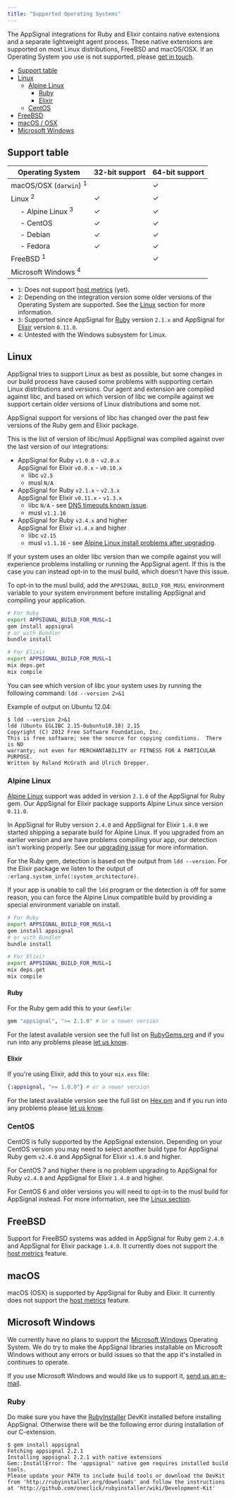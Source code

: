 ```yaml
---
title: "Supported Operating Systems"
---
```


The AppSignal integrations for Ruby and Elixir contains native extensions and a separate lightweight agent process. These native extensions are supported on most Linux distributions, FreeBSD and macOS/OSX. If an Operating System you use is not supported, please [get in touch](mailto:support@appsignal.com).

- [Support table](#support-table)
- [Linux](#linux)
  - [Alpine Linux](#alpine-linux)
      - [Ruby](#alpine-linux-ruby)
      - [Elixir](#alpine-linux-elixir)
  - [CentOS](#centos)
- [FreeBSD](#freebsd)
- [macOS / OSX](#macos)
- [Microsoft Windows](#microsoft-windows)

## Support table

| Operating System                                     | 32-bit support | 64-bit support |
| ---------------------------------------------------- | -------------- | -------------- |
| macOS/OSX (`darwin`) <sup>1</sup>                    |                | ✓              |
| Linux <sup>2</sup>                                   | ✓              | ✓              |
| &nbsp;&nbsp;&nbsp;&nbsp; - Alpine Linux <sup>3</sup> | ✓              | ✓              |
| &nbsp;&nbsp;&nbsp;&nbsp; - CentOS                    | ✓              | ✓              |
| &nbsp;&nbsp;&nbsp;&nbsp; - Debian                    | ✓              | ✓              |
| &nbsp;&nbsp;&nbsp;&nbsp; - Fedora                    | ✓              | ✓              |
| FreeBSD <sup>1</sup>                                 |                | ✓              |
| Microsoft Windows <sup>4</sup>                       |                |                |

- `1`: Does not support [host metrics][host-metrics] (yet).
- `2`: Depending on the integration version some older versions of the Operating System are supported. See the [Linux](#linux) section for more information.
- `3`: Supported since AppSignal for [Ruby](/ruby) version `2.1.x` and AppSignal for [Elixir](/elixir) version `0.11.0`.
- `4`: Untested with the Windows subsystem for Linux.

## Linux

AppSignal tries to support Linux as best as possible, but some changes in our build process have caused some problems with supporting certain Linux distributions and versions. Our agent and extension are compiled against libc, and based on which version of libc we compile against we support certain older versions of Linux distributions and some not.

AppSignal support for versions of libc has changed over the past few versions of the Ruby gem and Elixir package.

This is the list of version of libc/musl AppSignal was compiled against over the last version of our integrations:

- AppSignal for Ruby `v1.0.0` - `v2.0.x`  
  AppSignal for Elixir `v0.0.x` - `v0.10.x`
  - libc `v2.5`
  - musl `N/A`
- AppSignal for Ruby `v2.1.x` - `v2.3.x`  
  AppSignal for Elixir `v0.11.x` - `v1.3.x`
  - libc `N/A` - see [DNS timeouts known issue](/support/known-issues/dns-timeouts.html).
  - musl `v1.1.16`
- AppSignal for Ruby `v2.4.x` and higher  
  AppSignal for Elixir `v1.4.x` and higher
  - libc `v2.15`
  - musl `v1.1.16` - see [Alpine Linux install problems after upgrading](/support/known-issues/alpine-linux-ruby-gem-2-4-elixir-package-1-4-upgrade-problems.html).

If your system uses an older libc version than we compile against you will experience problems installing or running the AppSignal agent. If this is the case you can instead opt-in to the musl build, which doesn't have this issue.

To opt-in to the musl build, add the `APPSIGNAL_BUILD_FOR_MUSL` environment variable to your system environment before installing AppSignal and compiling your application.

```sh
# For Ruby
export APPSIGNAL_BUILD_FOR_MUSL=1
gem install appsignal
# or with Bundler
bundle install

# For Elixir
export APPSIGNAL_BUILD_FOR_MUSL=1
mix deps.get
mix compile
```

You can see which version of libc your system uses by running the following command: `ldd --version 2>&1`

Example of output on Ubuntu 12.04:

```
$ ldd --version 2>&1
ldd (Ubuntu EGLIBC 2.15-0ubuntu10.18) 2.15
Copyright (C) 2012 Free Software Foundation, Inc.
This is free software; see the source for copying conditions.  There is NO
warranty; not even for MERCHANTABILITY or FITNESS FOR A PARTICULAR PURPOSE.
Written by Roland McGrath and Ulrich Drepper.
```

### Alpine Linux

[Alpine Linux] support was added in version `2.1.0` of the AppSignal for Ruby gem. Our AppSignal for Elixir package supports Alpine Linux since version `0.11.0`.

In AppSignal for Ruby version `2.4.0` and AppSignal for Elixir `1.4.0` we started shipping a separate build for Alpine Linux. If you upgraded from an earlier version and are have problems compiling your app, our detection isn't working properly. See our [upgrading issue](/support/known-issues/alpine-linux-ruby-gem-2-4-elixir-package-1-4-upgrade-problems.html) for more information.

For the Ruby gem, detection is based on the output from `ldd --version`. For the Elixir package we listen to the output of `:erlang.system_info(:system_architecture)`.

If your app is unable to call the `ldd` program or the detection is off for some reason, you can force the Alpine Linux compatible build by providing a special environment variable on install.

```sh
# For Ruby
export APPSIGNAL_BUILD_FOR_MUSL=1
gem install appsignal
# or with Bundler
bundle install

# For Elixir
export APPSIGNAL_BUILD_FOR_MUSL=1
mix deps.get
mix compile
```

#### Ruby

For the Ruby gem add this to your `Gemfile`:

```ruby
gem "appsignal", ">= 2.1.0" # or a newer version
```

For the latest available version see the full list on [RubyGems.org](https://rubygems.org/gems/appsignal/versions) and if you run into any problems please [let us know](mailto:support@appsignal.com).

#### Elixir

If you're using Elixir, add this to your `mix.exs` file:

```elixir
{:appsignal, ">= 1.0.0"} # or a newer version
```

For the latest available version see the full list on [Hex.pm](https://hex.pm/packages/appsignal) and if you run into any problems please [let us know](mailto:support@appsignal.com).

### CentOS

CentOS is fully supported by the AppSignal extension. Depending on your CentOS version you may need to select another build type for AppSignal Ruby gem `v2.4.0` and AppSignal for Elixir `v1.4.0` and higher.

For CentOS 7 and higher there is no problem upgrading to AppSignal for Ruby `v2.4.0` and AppSignal for Elixir `1.4.0` and higher.

For CentOS 6 and older versions you will need to opt-in to the musl build for AppSignal instead. For more information, see the [Linux section](#linux).

## FreeBSD

Support for FreeBSD systems was added in AppSignal for Ruby gem `2.4.0` and AppSignal for Elixir package `1.4.0`. It currently does not support the [host metrics][host-metrics] feature.

## macOS

macOS (OSX) is supported by AppSignal for Ruby and Elixir. It currently does not support the [host metrics][host-metrics] feature.

## Microsoft Windows

We currently have no plans to support the [Microsoft Windows](https://www.microsoft.com/en-us/windows/) Operating System. We do try to make the AppSignal libraries installable on Microsoft Windows without any errors or build issues so that the app it's installed in continues to operate.

If you use Microsoft Windows and would like us to support it, [send us an e-mail](mailto:support@appsignal.com).

### Ruby

Do make sure you have the [RubyInstaller](https://rubyinstaller.org/) DevKit installed before installing AppSignal. Otherwise there will be the following error during installation of our C-extension.

```
$ gem install appsignal
Fetching appsignal 2.2.1
Installing appsignal 2.2.1 with native extensions
Gem::InstallError: The 'appsignal' native gem requires installed build tools.
Please update your PATH to include build tools or download the DevKit
from 'http://rubyinstaller.org/downloads' and follow the instructions
at 'http://github.com/oneclick/rubyinstaller/wiki/Development-Kit'
```

[Alpine Linux]: https://alpinelinux.org/
[musl]: https://www.musl-libc.org/
[Rust]: https://www.rust-lang.org/en-US/
[host-metrics]: /metrics/host.html
